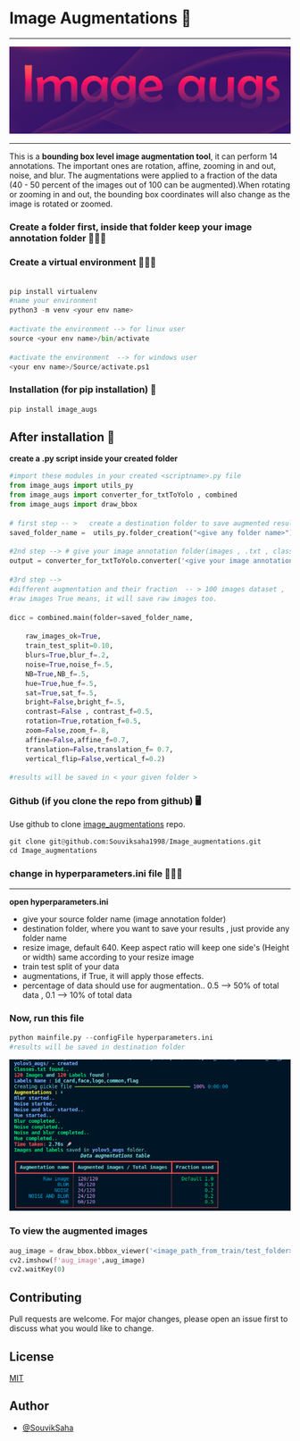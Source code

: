 # Image Augmentations 🚀
***
<img src='images\2.jpg'>

***
This is a **bounding box level image augmentation tool**, it can perform 14 annotations. The important ones are rotation, affine, zooming in and out, noise, and blur. The augmentations were applied to a fraction of the data (40 - 50 percent of the images out of 100 can be augmented).When rotating or zooming in and out, the bounding box coordinates will also change as the image is rotated or zoomed.

### Create a folder first, inside that folder keep your image annotation folder 👩🏼‍💻 

### Create a virtual environment  🧑🏼‍💻 

```python

pip install virtualenv
#name your environment
python3 -m venv <your env name>

#activate the environment --> for linux user
source <your env name>/bin/activate

#activate the environment  --> for windows user
<your env name>/Source/activate.ps1

```

### Installation (for pip installation) 🚀

```python
pip install image_augs
```

## After installation 🎯 

**create a .py script inside your created folder**

```python
#import these modules in your created <scriptname>.py file
from image_augs import utils_py
from image_augs import converter_for_txtToYolo , combined
from image_augs import draw_bbox

# first step -- >   create a destination folder to save augmented results.
saved_folder_name =  utils_py.folder_creation("<give any folder name>") 
    
#2nd step --> # give your image annotation folder(images , .txt , classes.txt)
output = converter_for_txtToYolo.converter('<give your image annotation folfer path>',keep_aspect_ratio=True,resize_im=640)
    
#3rd step -->
#different augmentation and their fraction  -- > 100 images dataset ,  if True and fraction =0.3 --> it will take random 30 images from your dataset
#raw images True means, it will save raw images too.
    
dicc = combined.main(folder=saved_folder_name,

    raw_images_ok=True,
    train_test_split=0.10,
    blurs=True,blur_f=.2,
    noise=True,noise_f=.5,
    NB=True,NB_f=.5,
    hue=True,hue_f=.5,
    sat=True,sat_f=.5,
    bright=False,bright_f=.5,
    contrast=False , contrast_f=0.5,
    rotation=True,rotation_f=0.5,
    zoom=False,zoom_f=.8,
    affine=False,affine_f=0.7,
    translation=False,translation_f= 0.7,
    vertical_flip=False,vertical_f=0.2)

#results will be saved in < your given folder >
```

### Github (if you clone the repo from github) 🖥️ 

Use github to clone [image_augmentations](https://github.com/Souviksaha1998/Image_augmentations) repo.

```python
git clone git@github.com:Souviksaha1998/Image_augmentations.git
cd Image_augmentations

```
### change in hyperparameters.ini file  🧑🏼‍💻 
***
**open hyperparameters.ini**
- give your source folder name (image annotation folder)
- destination folder, where you want to save your results , just provide any folder name
- resize image, default 640. Keep aspect ratio will  keep one side's (Height or width) same according to your resize image
- train test split of your data
- augmentations, if True, it will apply those effects.
- percentage of data should use for augmentation.. 0.5 --> 50% of total data , 0.1 --> 10% of total data

### Now, run this file

```python
python mainfile.py --configFile hyperparameters.ini
#results will be saved in destination folder
```
<img src='images\1.png'>

### To view the augmented images

```python
aug_image = draw_bbox.bbbox_viewer('<image_path_from_train/test_folder>','<ids.pickle file path from pickle_files folder>')
cv2.imshow(f'aug_image',aug_image)
cv2.waitKey(0)
```

## Contributing
Pull requests are welcome. For major changes, please open an issue first to discuss what you would like to change.

## License
[MIT](https://choosealicense.com/licenses/mit/)

## Author

- [@SouvikSaha](https://github.com/Souviksaha1998)
